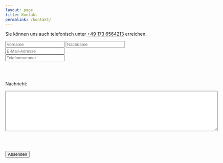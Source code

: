 ```yaml
---
layout: page
title: Kontakt
permalink: /kontakt/
---
```


Sie können uns auch telefonisch unter <a href="tel:+491736564213">+49 173 6564213</a> erreichen.

<form>
  <input type="text" name="vorname" placeholder="Vorname">
  <input type="text" name="nachname" placeholder="Nachname"><br/>
  <input type="email" name="email" placeholder="E-Mail-Adresse"><br/>
  <input type="tel" name="telefon" placeholder="Telefonnummer"><br/>  

  <br/><br/>
  
  <label for="nachricht">Nachricht:</label><br/>
  <textarea name="nachricht" rows="8" cols="80"></textarea>

  <br/><br/>
  
  <input type="submit" value="Absenden">
</form>